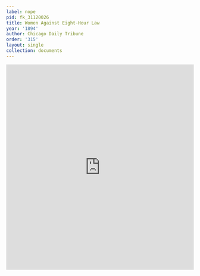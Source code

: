 ```yaml
---
label: nope
pid: fk_31120026
title: Women Against Eight-Hour Law
year: '1894'
author: Chicago Daily Tribune
order: '315'
layout: single
collection: documents
---
```

<iframe src="https://northwestern.app.box.com/embed/s/c3mz71qpw42vrp0inxtwqf95gvu2qikp?sortColumn=date&view=list" width="100%" height="550" frameborder="0" allowfullscreen webkitallowfullscreen msallowfullscreen></iframe>
